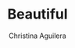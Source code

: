 ---
layout: post
title: Beautiful
author: Christina Aguilera
language: "Français"
image:
  artist: christina-aguilera.png
---